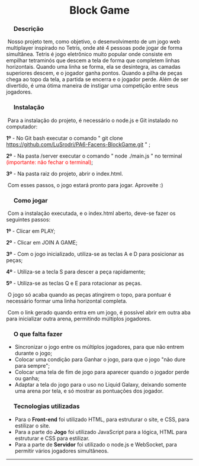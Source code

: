 

<h1 style="text-align: center;">Block Game</h1>



<h3 style="margin-left:20px;">Descrição</h3>

​	Nosso projeto tem, como objetivo, o desenvolvimento de um jogo web multiplayer inspirado no Tetris, onde até 4 pessoas pode jogar de forma simultânea. Tetris é jogo eletrônico muito popular onde consiste em empilhar tetraminós que descem a tela de forma que completem linhas horizontais. Quando uma linha se forma, ela se desintegra, as camadas superiores descem, e o jogador ganha pontos. Quando a pilha de peças chega ao topo da tela, a partida se encerra e o jogador perde. Além de ser divertido, é uma ótima maneira de instigar uma competição entre seus jogadores.



<h3 style="margin-left:20px;">Instalação</h3>

​	Para a instalação do projeto, é necessário o node.js e Git instalado no computador:

<b>1º</b> - No Git bash executar o comando " git clone https://github.com/LuSrodri/PA6-Facens-BlockGame.git " ;

<b>2º</b> - Na pasta /server executar o comando " node ./main.js " no terminal <span style="color:red;">(importante: não fechar o terminal)</span>;

<b>3º</b> - Na pasta raiz do projeto, abrir o index.html.

​	Com esses passos, o jogo estará pronto para jogar. Aproveite :)



<h3 style="margin-left:20px;">Como jogar</h3>

​	Com a instalação executada, e o index.html aberto, deve-se fazer os seguintes passos:

<b>1º</b> - Clicar em PLAY;

<b>2º</b> - Clicar em JOIN A GAME;

<b>3º</b> - Com o jogo inicializado, utiliza-se as teclas A e D para posicionar as peças;

<b>4º </b>- Utiliza-se a tecla S para descer a peça rapidamente;

<b>5º</b> - Utiliza-se as teclas Q e E para rotacionar as peças.

​	O jogo só acaba quando as peças atingirem o topo, para pontuar é necessário formar uma linha horizontal completa.

​	Com o link gerado quando entra em um jogo, é possível abrir em outra aba para inicializar outra arena, permitindo múltiplos jogadores.



<h3 style="margin-left:20px;">O que falta fazer</h3>

 - Sincronizar o jogo entre os múltiplos jogadores, para que não entrem durante o jogo;
 - Colocar uma condição para Ganhar o jogo, para que o jogo "não dure para sempre";
 - Colocar uma tela de fim de jogo para aparecer quando o jogador perde ou ganha;
 - Adaptar a tela do jogo para o uso no Liquid Galaxy, deixando somente uma arena por tela, e só mostrar as pontuações dos jogador.



<h3 style="margin-left:20px;">Tecnologias utilizadas</h3>

- Para o <b>Front-end</b> foi utilizado HTML, para estruturar o site, e CSS, para estilizar o site.
- Para a parte do <b>Jogo</b> foi utilizado JavaScript para a lógica, HTML para estruturar e CSS para estilizar. 
- Para a parte de <b>Servidor</b> foi utilizado o node.js e WebSocket, para permitir vários jogadores simultâneos.



-------------------------------------------------------------------------------------------------------------------------------------------------------------------------------------------
